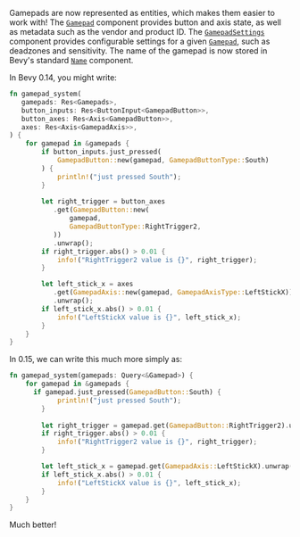 <!-- Implement gamepads as entities -->
<!-- https://github.com/bevyengine/bevy/pull/12770 -->

Gamepads are now represented as entities, which makes them easier to work with!
The [`Gamepad`] component provides button and axis state, as well as metadata such as the vendor and product ID.
The [`GamepadSettings`] component provides configurable settings for a given [`Gamepad`], such as deadzones and sensitivity. The name of the gamepad is now stored in Bevy's standard [`Name`] component.

In Bevy 0.14, you might write:

```rust
fn gamepad_system(
   gamepads: Res<Gamepads>,
   button_inputs: Res<ButtonInput<GamepadButton>>,
   button_axes: Res<Axis<GamepadButton>>,
   axes: Res<Axis<GamepadAxis>>,
) {
    for gamepad in &gamepads {
        if button_inputs.just_pressed(
            GamepadButton::new(gamepad, GamepadButtonType::South)
        ) {
            println!("just pressed South");
        } 
         
        let right_trigger = button_axes
           .get(GamepadButton::new(
               gamepad,
               GamepadButtonType::RightTrigger2,
           ))
           .unwrap();
        if right_trigger.abs() > 0.01 {
            info!("RightTrigger2 value is {}", right_trigger);      
        }

        let left_stick_x = axes
           .get(GamepadAxis::new(gamepad, GamepadAxisType::LeftStickX))
           .unwrap();
        if left_stick_x.abs() > 0.01 {
            info!("LeftStickX value is {}", left_stick_x);        
        }
    }
}
```

In 0.15, we can write this much more simply as:

```rust
fn gamepad_system(gamepads: Query<&Gamepad>) {
    for gamepad in &gamepads {
      if gamepad.just_pressed(GamepadButton::South) {
            println!("just pressed South");
        } 
         
        let right_trigger = gamepad.get(GamepadButton::RightTrigger2).unwrap();
        if right_trigger.abs() > 0.01 {
            info!("RightTrigger2 value is {}", right_trigger);      
        }

        let left_stick_x = gamepad.get(GamepadAxis::LeftStickX).unwrap();
        if left_stick_x.abs() > 0.01 {
            info!("LeftStickX value is {}", left_stick_x);        
        }
    }
}
```

Much better!

[`Gamepad`]: https://docs.rs/bevy/0.15/bevy/input/gamepad/struct.Gamepad.html
[`GamepadSettings`]: https://docs.rs/bevy/0.15/bevy/input/gamepad/struct.GamepadSettings.html
[`Name`]: https://docs.rs/bevy/0.15/bevy/core/struct.Name.html
